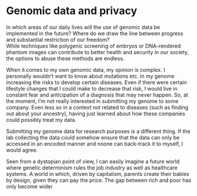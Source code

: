 # Genomic data and privacy

In which areas of our daily lives will the use of genomic data be implemented in the future? Where do we draw the line between progress and substantial restriction of our freedom? \
While techniques like polygenic screening of embryos or DNA-rendered phantom images can contribute to better health and security in our society, the options to abuse these methods are endless. 

When it comes to my own genomic data, my opinion is complex. I personally wouldn’t want to know about mutations etc. in my genome increasing the risks to develop certain diseases. Even if there were certain lifestyle changes that I could make to decrease that risk, I would live in constant fear and anticipation of a diagnosis that may never happen. So, at the moment, I’m not really interested in submitting my genome to some company. Even less so in a context not related to diseases (such as finding out about your ancestry), having just learned about how these companies could possibly treat my data. 

Submitting my genome data for research purposes is a different thing. If the lab collecting the data could somehow ensure that the data can only be accessed in an encoded manner and noone can back-track it to myself, I would agree.

Seen from a dystopian point of view, I can easily imagine a future world where genetic determinism rules the job industry as well as healthcare systems. A world in which, driven by capitalism, parents create their babies by design, given they can pay the price. The gap between rich and poor has only become wider

